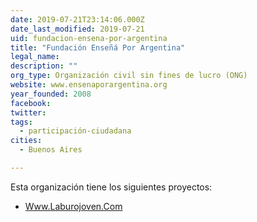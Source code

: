 ```yaml
---
date: 2019-07-21T23:14:06.000Z
date_last_modified: 2019-07-21
uid: fundacion-ensena-por-argentina
title: "Fundación Enseñá Por Argentina"
legal_name: 
description: ""
org_type: Organización civil sin fines de lucro (ONG)
website: www.ensenaporargentina.org
year_founded: 2008
facebook: 
twitter: 
tags:
  - participación-ciudadana
cities: 
  - Buenos Aires

---
```


Esta organización tiene los siguientes proyectos:

- [Www.Laburojoven.Com](/i/www-laburojoven-com.html)
